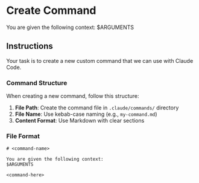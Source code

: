 # Create Command

You are given the following context:
$ARGUMENTS

## Instructions

Your task is to create a new custom command that we can use with Claude Code.

### Command Structure

When creating a new command, follow this structure:

1. **File Path**: Create the command file in `.claude/commands/` directory
2. **File Name**: Use kebab-case naming (e.g., `my-command.md`)
3. **Content Format**: Use Markdown with clear sections

### File Format
```
# <command-name>

You are given the following context:
$ARGUMENTS

<command-here>
```